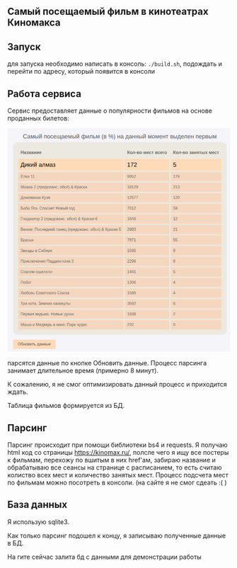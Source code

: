 **Самый посещаемый фильм в кинотеатрах Киномакса**
---
Запуск
---
для запуска необходимо написать в консоль: `./build.sh`, подождать и перейти по адресу, который появится в консоли

Работа сервиса
---

Сервис предоставляет данные о популярности фильмов на основе проданных билетов:

![Примерный вид сайта](image.png)

парсятся данные по кнопке Обновить данные. Процесс парсинга занимает длительное время (примерно 8 минут).

К сожалению, я не смог оптимизировать данный процесс и приходится ждать.

Таблица фильмов формируется из БД.

Парсинг
---

Парсинг происходит при помощи библиотеки bs4 и requests. Я получаю html код со страницы <https://kinomax.ru/>, 
полсле чего я ищу все постеры к фильмам, перехожу по вшитым в них href'ам, забираю название и обрабатываю все 
сеансы на странице с расписанием, то есть считаю колиство всех мест и количество занятых мест. 
Процесс подсчета мест по фильмам можно посотреть в консоли. (на сайте я не смог сдеать :( )

База данных
---

Я использую sqlite3.

Как только парсинг подошел к концу, я записываю полученные данные в БД.

На гите сейчас залита бд с данными для демонстрации работы